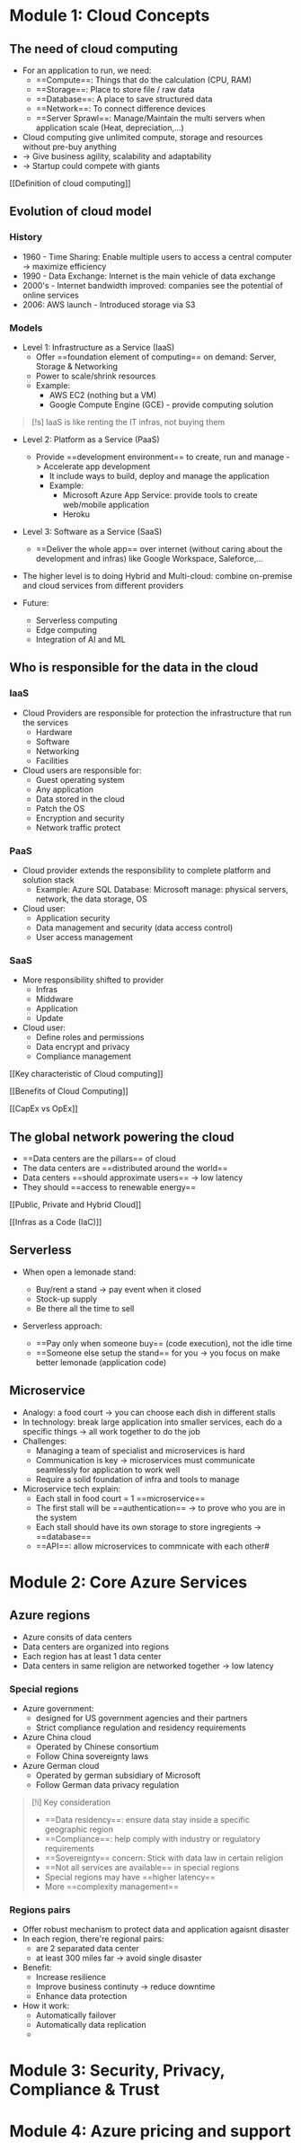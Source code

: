 # Module 1: Cloud Concepts

## The need of cloud computing
- For an application to run, we need:
	- ==Compute==: Things that do the calculation (CPU, RAM)
	- ==Storage==: Place to store file / raw data
	- ==Database==: A place to save structured data
	- ==Network==: To connect difference devices
	- ==Server Sprawl==: Manage/Maintain the multi servers when application scale (Heat, depreciation,...)
- Cloud computing give unlimited compute, storage and resources without pre-buy anything
- -> Give business agility, scalability and adaptability
- -> Startup could compete with giants

[[Definition of cloud computing]]

## Evolution of cloud model 

### History
- 1960 - Time Sharing: Enable multiple users to access a central computer -> maximize efficiency
- 1990 - Data Exchange: Internet is the main vehicle of data exchange
- 2000's - Internet bandwidth improved: companies see the potential of online services
- 2006: AWS launch - Introduced storage via S3

### Models
- Level 1: Infrastructure as a Service (IaaS)
	- Offer ==foundation element of computing== on demand: Server, Storage & Networking
	- Power to scale/shrink resources
	- Example: 
		- AWS EC2 (nothing but a VM)
		- Google Compute Engine (GCE) - provide computing solution
> [!s] IaaS is like renting the IT infras, not buying them

- Level 2: Platform as a Service (PaaS)
	- Provide ==development environment== to create, run and manage -> Accelerate app development
		- It include ways to build, deploy and manage the application
		- Example:
			- Microsoft Azure App Service: provide tools to create web/mobile application
			- Heroku
- Level 3: Software as a Service (SaaS)
	- ==Deliver the whole app== over internet (without caring about the development and infras) like Google Workspace, Saleforce,...

- The higher level is to doing Hybrid and Multi-cloud: combine on-premise and cloud services from different providers

- Future: 
	- Serverless computing
	- Edge computing
	- Integration of AI and ML

## Who is responsible for the data in the cloud
### IaaS
- Cloud Providers are responsible for protection the infrastructure that run the services
	- Hardware
	- Software
	- Networking
	- Facilities
- Cloud users are responsible for:
	- Guest operating system
	- Any application
	- Data stored in the cloud
	- Patch the OS
	- Encryption and security
	- Network traffic protect

### PaaS
- Cloud provider extends the responsibility to complete platform and solution stack
	- Example: Azure SQL Database: Microsoft manage: physical servers, network, the data storage, OS
- Cloud user:
	- Application security
	- Data management and security (data access control)
	- User access management

### SaaS
- More responsibility shifted to provider
	- Infras
	- Middware
	- Application
	- Update
- Cloud user:
	- Define roles and permissions
	- Data encrypt and privacy
	- Compliance management

[[Key characteristic of Cloud computing]]

[[Benefits of Cloud Computing]]

[[CapEx vs OpEx]]

## The global network powering the cloud
- ==Data centers are the pillars== of cloud
- The data centers are ==distributed around the world==
- Data centers ==should approximate users== -> low latency
- They should ==access to renewable energy==

[[Public, Private and Hybrid Cloud]]

[[Infras as a Code (IaC)]]

## Serverless
- When open a lemonade stand:
	- Buy/rent a stand -> pay event when it closed
	- Stock-up supply
	- Be there all the time to sell

 - Serverless approach:
	 - ==Pay only when someone buy== (code execution), not the idle time
	 - ==Someone else setup the stand== for you -> you focus on make better lemonade (application code)

## Microservice
- Analogy: a food court -> you can choose each dish in different stalls
- In technology: break large application into smaller services, each do a specific things -> all work together to do the job
- Challenges:
	- Managing a team of specialist and microservices is hard
	- Communication is key -> microservices must communicate seamlessly for application to work well
	- Require a solid foundation of infra and tools to manage
- Microservice tech explain:
	- Each stall in food court = 1 ==microservice==
	- The first stall will be ==authentication== -> to prove who you are in the system
	- Each stall should have its own storage to store ingregients -> ==database==
	- ==API==: allow microservices to commnicate with each other#
# Module 2: Core Azure Services

## Azure regions
- Azure consits of data centers
- Data centers are organized into regions
- Each region has at least 1 data center
- Data centers in same religion are networked together -> low latency

### Special regions
- Azure government: 
	- designed for US government agencies and their partners
	- Strict compliance regulation and residency requirements 
- Azure China cloud
	- Operated by Chinese consortium
	- Follow China sovereignty laws
- Azure German cloud
	- Operated by german subsidiary of Microsoft
	- Follow German data privacy regulation

> [!i] Key consideration
> - ==Data residency==: ensure data stay inside a specific geographic region
> - ==Compliance==: help comply with industry or regulatory requirements
> - ==Sovereignty== concern: Stick with data law in certain religion
> - ==Not all services are available== in special regions
> - Special regions may have ==higher latency==
> - More ==complexity management== 

### Regions pairs
- Offer robust mechanism to protect data and application agaisnt disaster
- In each region, there're regional pairs:
	- are 2 separated data center
	- at least 300 miles far -> avoid single disaster
- Benefit:
	- Increase resilience
	- Improve business continuty -> reduce downtime
	- Enhance data protection
- How it work:
	- Automatically failover
	- Automatically data replication
	- 

# Module 3: Security, Privacy, Compliance & Trust
# Module 4: Azure pricing and support
